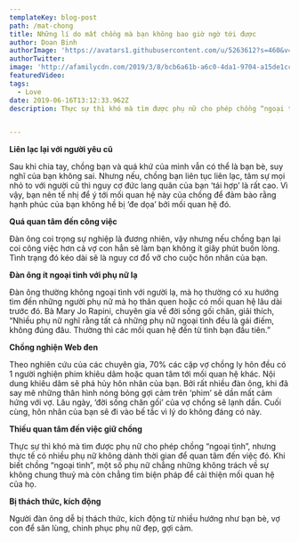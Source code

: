 ```yaml
---
templateKey: blog-post
path: /mat-chong
title: Những lí do mất chồng mà bạn không bao giờ ngờ tới được
author: Doan Binh
authorImage: 'https://avatars1.githubusercontent.com/u/5263612?s=460&v=4'
authorTwitter: 
image: 'http://afamilycdn.com/2019/3/8/bcb6a61b-a6c0-4da1-9704-a15de1cc9c22-15520063101161205587220.jpg'
featuredVideo: 
tags:
  - Love
date: 2019-06-16T13:12:33.962Z
description: Thực sự thì khó mà tìm được phụ nữ cho phép chồng “ngoại tình”, nhưng ngược lại, rất nhiều phụ nữ không dành thời gian để quan tâm đến việc đó.


---
```


**Liên lạc lại với người yêu cũ**

Sau khi chia tay, chồng bạn và quá khứ của mình vẫn có thể là bạn bè, suy nghĩ của bạn không sai. Nhưng nếu, chồng bạn liên tục liên lạc, tâm sự mọi nhỏ to với người cũ thì nguy cơ đức lang quân của bạn ‘tái hợp’ là rất cao. Vì vậy, bạn nên tế nhị để ý tới mối quan hệ này của chồng để đảm bào rằng hạnh phúc của bạn không hề bị ‘đe dọa’ bởi mối quan hệ đó.

**Quá quan tâm đến công việc**

Đàn ông coi trọng sự nghiệp là đương nhiên, vậy nhưng nếu chồng bạn lại coi công việc hơn cả vợ con hẳn sẽ làm bạn không ít giây phút buồn lòng. Tình trạng đó kéo dài sẽ là nguy cơ đổ vỡ cho cuộc hôn nhân của bạn.

**Đàn ông ít ngoại tình với phụ nữ lạ**

Đàn ông thường không ngoại tình với người lạ, mà họ thường có xu hướng tìm đến những người phụ nữ mà họ thân quen hoặc có mối quan hệ lâu dài trước đó. Bà Mary Jo Rapini, chuyên gia về đời sống gối chăn, giải thích, “Nhiều phụ nữ nghĩ rằng tất cả những phụ nữ ngoại tình đều là gái điếm, không đúng đâu. Thường thì các mối quan hệ đến từ tình bạn đầu tiên.”

**Chồng nghiện Web đen**

Theo nghiên cứu của các chuyên gia, 70% các cặp vợ chồng ly hôn đều có 1 người nghiện phim khiêu dâm hoặc quan tâm tới mối quan hệ khác. Nội dung khiêu dâm sẽ phá hủy hôn nhân của bạn. Bởi rất nhiều đàn ông, khi đã say mê những thân hình nóng bỏng gợi cảm trên ‘phim’ sẽ dần mất cảm hứng với vợ. Lâu ngày, ‘đời sống chăn gối’ của vợ chồng sẽ lạnh dần. Cuối cùng, hôn nhân của bạn sẽ đi vào bế tắc vì lý do không đáng có này.

**Thiếu quan tâm đến việc giữ chồng**

Thực sự thì khó mà tìm được phụ nữ cho phép chồng “ngoại tình”, nhưng thực tế có nhiều phụ nữ không dành thời gian để quan tâm đến việc đó. Khi biết chồng “ngoại tình”, một số phụ nữ chẳng những không trách về sự không chung thuỷ mà còn chẳng tìm biện pháp để cải thiện mối quan hệ của họ.

**Bị thách thức, kích động**

Người đàn ông dễ bị thách thức, kích động từ nhiều hướng như bạn bè, vợ con để săn lùng, chinh phục phụ nữ đẹp, gợi cảm.